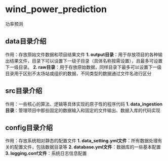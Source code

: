 # wind_power_prediction
功率预测

## data目录介绍
作用：存放原始文件数据和项目结果文件
**1. output目录**：用于存放项目的各种输出结果文件，目录下可以设置下一级子目录（具体名称按需设置），且最多可设置下一级目录。
**2. raw目录**：用于存放原始数据，同样目录下最多可以设置下一级目录用于区别不太场站或组织的数据，不同类型的数据通过文件名进行区分
   
## src目录介绍
作用：一些核心的算法、逻辑等具体实现的原子性的程序代码
**1. data_ingestion目录**：管理项目中那些固定的数据输入和固定的文件输出、数据入库的代码实现

## config目录介绍
作用：存放系统相对静态的配置文件
**1. data_setting.yml文件**：所有数据处理有关的配置文件，包括数据目录等
**2. database.yml文件**：数据库的一些基本配置
**3. logging.conf文件**：系统日志信息配置

